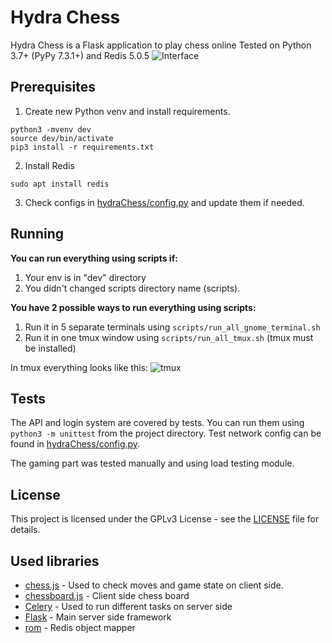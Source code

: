 # Hydra Chess

Hydra Chess is a Flask application to play chess online
Tested on Python 3.7+ (PyPy 7.3.1+) and Redis 5.0.5
![Interface](https://raw.githubusercontent.com/hashlib/hydraChess/master/hydraChess/static/img/hydra_chess.png)

## Prerequisites

1. Create new Python venv and install requirements.
```
python3 -mvenv dev
source dev/bin/activate
pip3 install -r requirements.txt
```

2. Install Redis
```
sudo apt install redis
```

3. Check configs in [hydraChess/config.py](hydraChess/config.py) and update them if needed.

## Running
**You can run everything using scripts if:**
1. Your env is in "dev" directory
2. You didn't changed scripts directory name (scripts).

**You have 2 possible ways to run everything using scripts:**
1. Run it in 5 separate terminals using ```scripts/run_all_gnome_terminal.sh```
2. Run it in one tmux window using ```scripts/run_all_tmux.sh``` (tmux must be installed)

In tmux everything looks like this:
![tmux](https://user-images.githubusercontent.com/43320720/79076597-11313480-7d04-11ea-8d25-51568a28e69d.png)


## Tests
The API and login system are covered by tests.
You can run them using ```python3 -m unittest``` from the project directory.
Test network config can be found in [hydraChess/config.py](hydraChess/config.py).

The gaming part was tested manually and using load testing module.

## License

This project is licensed under the GPLv3 License - see the [LICENSE](LICENSE) file for details.

## Used libraries

* [chess.js](https://github.com/jhlywa/chess.js) - Used to check moves and game state on client side.
* [chessboard.js](https://github.com/oakmac/chessboardjs) - Client side chess board
* [Celery](https://github.com/celery/celery) - Used to run different tasks on server side
* [Flask](https://github.com/pallets/flask) - Main server side framework
* [rom](https://github.com/josiahcarlson/rom) - Redis object mapper
